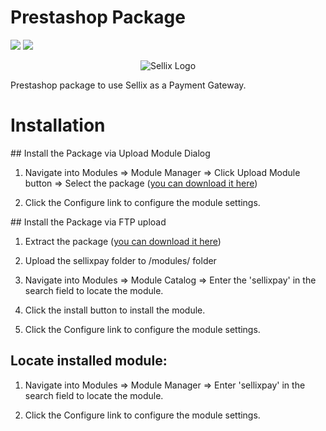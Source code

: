 # Prestashop Package

![](https://img.shields.io/badge/Sellix-Prestashop-blueviolet) ![](https://img.shields.io/badge/Version-v1.0.0-green)

<p align="center">
  <img src="https://cdn.sellix.io/cdn-cgi/image/w=500,h=500/static/logo/main.png" alt="Sellix Logo"/>
</p>

Prestashop package to use Sellix as a Payment Gateway.

# Installation

## Install the Package via Upload Module Dialog

1. Navigate into Modules => Module Manager => Click Upload Module button => Select the package ([you can download it here](https://github.com/Sellix/prestashop/releases))

2. Click the Configure link to configure the module settings.

## Install the Package via FTP upload

1. Extract the package ([you can download it here](https://github.com/Sellix/prestashop/releases))

2. Upload the sellixpay folder to /modules/ folder 

3. Navigate into Modules => Module Catalog => Enter the 'sellixpay' in the search field to locate the module.

4. Click the install button to install the module.

5. Click the Configure link to configure the module settings.

## Locate installed module:

1. Navigate into Modules => Module Manager => Enter 'sellixpay' in the search field to locate the module.

2. Click the Configure link to configure the module settings.